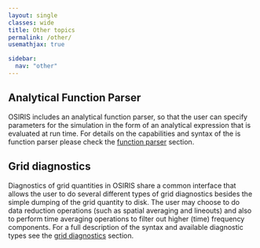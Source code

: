 ```yaml
---
layout: single
classes: wide
title: Other topics
permalink: /other/
usemathjax: true

sidebar:
  nav: "other"
---
```


## Analytical Function Parser

OSIRIS includes an analytical function parser, so that the user can specify parameters for the simulation in the form of an analytical expression that is evaluated at run time. For details on the capabilities and syntax of the is function parser please check the [function parser](/other/function_parser) section.

## Grid diagnostics

Diagnostics of grid quantities in OSIRIS share a common interface that allows the user to do several different types of grid diagnostics besides the simple dumping of the grid quantity to disk. The user may choose to do data reduction operations (such as spatial averaging and lineouts) and also to perform time averaging operations to filter out higher (time) frequency components. For a full description of the syntax and available diagnostic types see the [grid diagnostics](/other/grid_diagnostics) section.